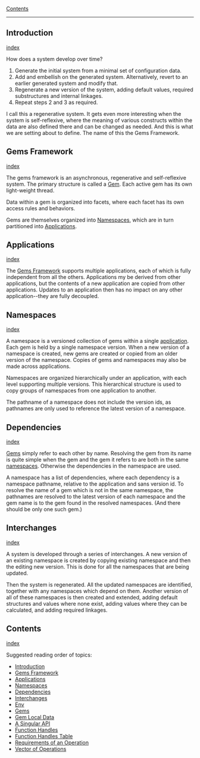 [Contents](../../Topics/Contents.md)

---

## Introduction
[index](../../Topics/Introduction.md)

How does a system develop over time?

1. Generate the initial system from a minimal set of configuration data.
2. Add and embellish on the generated system. Alternatively, revert to an earlier generated system and modify that.
3. Regenerate a new version of the system, adding default values, required substructures and internal linkages.
4. Repeat steps 2 and 3 as required.

I call this a regenerative system. It gets even more interesting when the system is self-reflexive, where the meaning of various constructs within the data are also defined there and can be changed as needed. And this is what we are setting about to define. The name of this the Gems Framework.

## Gems Framework
[index](../../Topics/Gems%20Framework.md)

The gems framework is an asynchronous, regenerative and self-reflexive system. The primary structure is called a [Gem](../../Topics/Gems.md). Each active gem has its own light-weight thread.

Data within a gem is organized into facets, where each facet has its own access rules and behaviors.

Gems are themselves organized into [Namespaces](../../Topics/Namespaces.md), which are in turn partitioned into [Applications](../../Topics/Applications.md).

## Applications
[index](../04/April-25-2022.md)

The [Gems Framework](../../Topics/Gems%20Framework.md) supports multiple applications, each of which is fully independent from all the others. Applications my be derived from other applications, but the contents of a new application are copied from other applications. Updates to an application then has no impact on any other application--they are fully decoupled.

## Namespaces
[index](../../Topics/Namespaces.md)

A namespace is a versioned collection of gems within a single [application](../../Topics/Applications.md). Each gem is held by a single namespace version. When a new version of a namespace is created, new gems are created or copied from an older version of the namespace. Copies of gems and namespaces may also be made across applications.

Namespaces are organized hierarchically under an application, with each level supporting multiple versions. This hierarchical structure is used to copy groups of namespaces from one application to another.

The pathname of a namespace does not include the version ids, as pathnames are only used to reference the latest version of a namespace.

## Dependencies
[index](../../Topics/Dependencies.md)

[Gems](../../Topics/Gems.md) simply refer to each other by name. Resolving the gem from its name is quite simple when the gem and the gem it refers to are both in the same [namespaces](../../Topics/Namespaces.md). Otherwise the dependencies in the namespace are used.

A namespace has a list of dependencies, where each dependency is a namespace pathname, relative to the application and sans version id. To resolve the name of a gem which is not in the same namespace, the pathnames are resolved to the latest version of each namespace and the gem name is to the gem found in the resolved namespaces. (And there should be only one such gem.)

## Interchanges
[index](../../Topics/Interchanges.md)

A system is developed through a series of interchanges. A new version of an existing namespace is created by copying existing namespace and then the editing new version. This is done for all the namespaces that are being updated.

Then the system is regenerated. All the updated namespaces are identified, together with any namespaces which depend on them. Another version of all of these namespaces is then created and extended, adding default structures and values where none exist, adding values where they can be calculated, and adding required linkages.

## Contents
[index](../../Topics/Contents.md)

Suggested reading order of topics:

- [Introduction](../../Topics/Introduction.md)
- [Gems Framework](../../Topics/Gems%20Framework.md)
- [Applications](../../Topics/Applications.md)
- [Namespaces](../../Topics/Namespaces.md)
- [Dependencies](../../Topics/Dependencies.md)
- [Interchanges](../../Topics/Interchanges.md)
- [Env](Topics/Env.md)
- [Gems](Topics/Gems.md)
- [Gem Local Data](Topics/Gem%20Local%20Data.md)
- [A Singular API](Topics/A%20Singular%20API.md)
- [Function Handles](Topics/Function%20Handles.md)
- [Function Handles Table](Topics/Function%20Handles%20Table.md)
- [Requirements of an Operation](Topics/Requirements%20of%20an%20Operation.md)
- [Vector of Operations](../../Topics/Vector%20of%20Operations.md)

